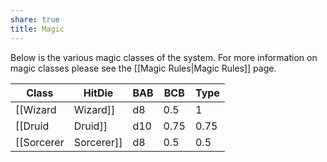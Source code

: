 ```yaml
---
share: true
title: Magic
---
```


Below is the various magic classes of the system. For more information on magic classes please see the [[Magic Rules|Magic Rules]] page.

| Class        | HitDie | BAB  | BCB  | Type  |
| ------------ | ------ | ---- | ---- | ----- |
| [[Wizard|Wizard]]   | d8     | 0.5  | 1    | Magic |
| [[Druid|Druid]]    | d10    | 0.75 | 0.75 | Magic |
| [[Sorcerer|Sorcerer]] | d8     | 0.5  | 0.5  | Magic |
